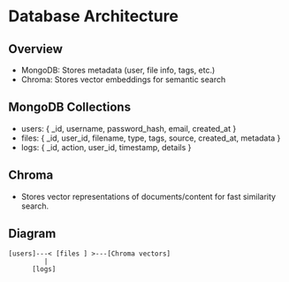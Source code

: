 # Database Architecture

## Overview
- MongoDB: Stores metadata (user, file info, tags, etc.)
- Chroma: Stores vector embeddings for semantic search

## MongoDB Collections
- users: { _id, username, password_hash, email, created_at }
- files: { _id, user_id, filename, type, tags, source, created_at, metadata }
- logs: { _id, action, user_id, timestamp, details }

## Chroma
- Stores vector representations of documents/content for fast similarity search.

## Diagram
```
[users]---< [files ] >---[Chroma vectors]
         |
      [logs]
```
